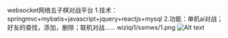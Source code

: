 websocket网络五子棋对战平台
1.技术：springmvc+mybatis+javascript+jquery+reactjs+mysql
2.功能：单机ai对战；好友的查找，添加，删除；联机对战......
wiziqi1/ssmws/1.png
![Alt text](https://github.com/vickyhwj/wiziqi1/ssmws/1.png)
